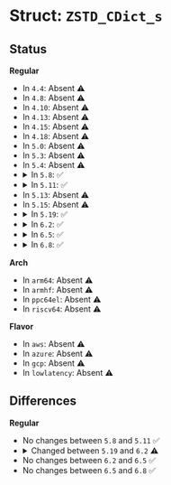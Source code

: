 # Struct: <code>ZSTD_CDict_s</code>

## Status
<b>Regular</b>
<ul>
<li>
In <code>4.4</code>: Absent ⚠️
</li>
<li>
In <code>4.8</code>: Absent ⚠️
</li>
<li>
In <code>4.10</code>: Absent ⚠️
</li>
<li>
In <code>4.13</code>: Absent ⚠️
</li>
<li>
In <code>4.15</code>: Absent ⚠️
</li>
<li>
In <code>4.18</code>: Absent ⚠️
</li>
<li>
In <code>5.0</code>: Absent ⚠️
</li>
<li>
In <code>5.3</code>: Absent ⚠️
</li>
<li>
In <code>5.4</code>: Absent ⚠️
</li>
<li>
<details>
<summary>In <code>5.8</code>: ✅</summary>

```c
struct ZSTD_CDict_s {
    void *dictBuffer;
    const void *dictContent;
    size_t dictContentSize;
    ZSTD_CCtx *refContext;
};
```
</details>
</li>
<li>
<details>
<summary>In <code>5.11</code>: ✅</summary>

```c
struct ZSTD_CDict_s {
    void *dictBuffer;
    const void *dictContent;
    size_t dictContentSize;
    ZSTD_CCtx *refContext;
};
```
</details>
</li>
<li>
In <code>5.13</code>: Absent ⚠️
</li>
<li>
In <code>5.15</code>: Absent ⚠️
</li>
<li>
<details>
<summary>In <code>5.19</code>: ✅</summary>

```c
struct ZSTD_CDict_s {
    const void *dictContent;
    size_t dictContentSize;
    ZSTD_dictContentType_e dictContentType;
    U32 *entropyWorkspace;
    ZSTD_cwksp workspace;
    ZSTD_matchState_t matchState;
    ZSTD_compressedBlockState_t cBlockState;
    ZSTD_customMem customMem;
    U32 dictID;
    int compressionLevel;
};
```
</details>
</li>
<li>
<details>
<summary>In <code>6.2</code>: ✅</summary>

```c
struct ZSTD_CDict_s {
    const void *dictContent;
    size_t dictContentSize;
    ZSTD_dictContentType_e dictContentType;
    U32 *entropyWorkspace;
    ZSTD_cwksp workspace;
    ZSTD_matchState_t matchState;
    ZSTD_compressedBlockState_t cBlockState;
    ZSTD_customMem customMem;
    U32 dictID;
    int compressionLevel;
    ZSTD_paramSwitch_e useRowMatchFinder;
};
```
</details>
</li>
<li>
<details>
<summary>In <code>6.5</code>: ✅</summary>

```c
struct ZSTD_CDict_s {
    const void *dictContent;
    size_t dictContentSize;
    ZSTD_dictContentType_e dictContentType;
    U32 *entropyWorkspace;
    ZSTD_cwksp workspace;
    ZSTD_matchState_t matchState;
    ZSTD_compressedBlockState_t cBlockState;
    ZSTD_customMem customMem;
    U32 dictID;
    int compressionLevel;
    ZSTD_paramSwitch_e useRowMatchFinder;
};
```
</details>
</li>
<li>
<details>
<summary>In <code>6.8</code>: ✅</summary>

```c
struct ZSTD_CDict_s {
    const void *dictContent;
    size_t dictContentSize;
    ZSTD_dictContentType_e dictContentType;
    U32 *entropyWorkspace;
    ZSTD_cwksp workspace;
    ZSTD_matchState_t matchState;
    ZSTD_compressedBlockState_t cBlockState;
    ZSTD_customMem customMem;
    U32 dictID;
    int compressionLevel;
    ZSTD_paramSwitch_e useRowMatchFinder;
};
```
</details>
</li>
</ul>
<b>Arch</b>
<ul>
<li>
In <code>arm64</code>: Absent ⚠️
</li>
<li>
In <code>armhf</code>: Absent ⚠️
</li>
<li>
In <code>ppc64el</code>: Absent ⚠️
</li>
<li>
In <code>riscv64</code>: Absent ⚠️
</li>
</ul>
<b>Flavor</b>
<ul>
<li>
In <code>aws</code>: Absent ⚠️
</li>
<li>
In <code>azure</code>: Absent ⚠️
</li>
<li>
In <code>gcp</code>: Absent ⚠️
</li>
<li>
In <code>lowlatency</code>: Absent ⚠️
</li>
</ul>

## Differences
<b>Regular</b>
<ul>
<li>
No changes between <code>5.8</code> and <code>5.11</code> ✅
</li>
<li>
<details>
<summary>Changed between <code>5.19</code> and <code>6.2</code> ⚠️</summary>
<ul>
<li>
<b>Field added. </b>
<code>ZSTD_paramSwitch_e useRowMatchFinder</code>
</li>
</ul>
</details>
</li>
<li>
No changes between <code>6.2</code> and <code>6.5</code> ✅
</li>
<li>
No changes between <code>6.5</code> and <code>6.8</code> ✅
</li>
</ul>
